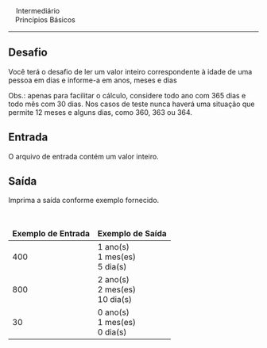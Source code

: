 <div><div class="font-weight-bold row"><div class="col-md-5"><i style="font-size: 15px; color: rgb(250, 150, 42); font-family: MaterialCommunityIcons; font-weight: normal; font-style: normal;"></i> Intermediário</div><div class="col-md-7"><i style="font-size: 13px; color: rgb(250, 150, 42); font-family: MaterialCommunityIcons; font-weight: normal; font-style: normal;"></i> Princípios Básicos</div></div><hr><div><div>
<h2>Desafio</h2>

<p>Você terá o desafio de ler&nbsp;um valor inteiro correspondente à idade de uma pessoa em dias e informe-a em anos, meses e dias</p>

<p>Obs.: apenas para facilitar o cálculo, considere todo ano com 365 dias e todo mês com 30 dias. Nos casos de teste nunca haverá uma situação que permite 12 meses e alguns dias, como 360, 363 ou 364.&nbsp;</p>
</div>

<h2>Entrada</h2>

<div>
<p>O arquivo de entrada contém um valor inteiro.</p>
</div>

<h2>Saída</h2>

<div>
<p>Imprima a saída conforme exemplo fornecido.</p>
</div>

<div>&nbsp;</div>

<table>
	<thead>
		<tr>
			<td><strong>Exemplo de Entrada</strong></td>
			<td><strong>Exemplo de Saída</strong></td>
		</tr>
	</thead>
	<tbody>
		<tr>
			<td>400</td>
			<td>1 ano(s)<br>
			1 mes(es)<br>
			5 dia(s)</td>
		</tr>
		<tr>
			<td>800</td>
			<td>2 ano(s)<br>
			2 mes(es)<br>
			10 dia(s)</td>
		</tr>
		<tr>
			<td>30</td>
			<td>0 ano(s)<br>
			1 mes(es)<br>
			0 dia(s)</td>
		</tr>
	</tbody>
</table> <br><br></div></div>